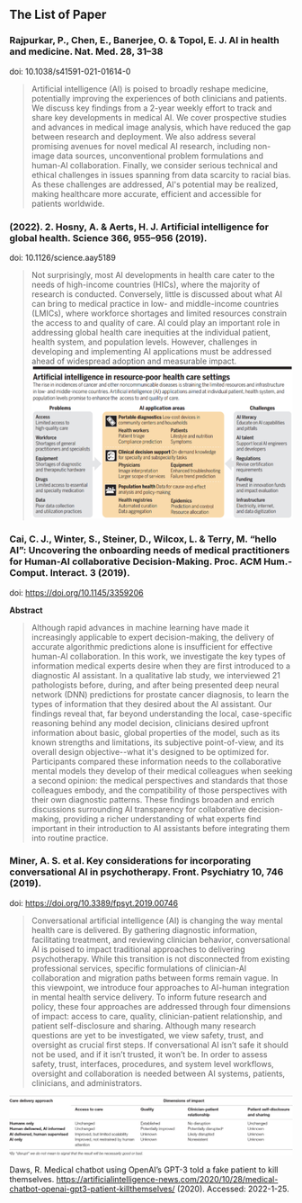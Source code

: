 ## The List of Paper

### Rajpurkar, P., Chen, E., Banerjee, O. & Topol, E. J. AI in health and medicine. Nat. Med. 28, 31–38 

doi: 10.1038/s41591-021-01614-0

> Artificial intelligence (AI) is poised to broadly reshape medicine, potentially improving the experiences of both clinicians and patients. We discuss key findings from a 2-year weekly effort to track and share key developments in medical AI. We cover prospective studies and advances in medical image analysis, which have reduced the gap between research and deployment. We also address several promising avenues for novel medical AI research, including non-image data sources, unconventional problem formulations and human-AI collaboration. Finally, we consider serious technical and ethical challenges in issues spanning from data scarcity to racial bias. As these challenges are addressed, AI's potential may be realized, making healthcare more accurate, efficient and accessible for patients worldwide.



### (2022). 2. Hosny, A. & Aerts, H. J. Artificial intelligence for global health. Science 366, 955–956 (2019).

doi: 10.1126/science.aay5189

> Not surprisingly, most AI developments in health care cater to the needs of high-income countries (HICs), where the majority of research is conducted. Conversely, little is discussed about what AI can bring to medical practice in low- and middle-income countries (LMICs), where workforce shortages and limited resources constrain the access to and quality of care. AI could play an important role in addressing global health care inequities at the individual patient, health system, and population levels. However, challenges in developing and implementing AI applications must be addressed ahead of widespread adoption and measurable impact.
![AI in resource-poor health care settings](./images/LMICS.jpg)




### Cai, C. J., Winter, S., Steiner, D., Wilcox, L. & Terry, M. “hello AI”: Uncovering the onboarding needs of medical practitioners for Human-AI collaborative Decision-Making. Proc. ACM Hum.-Comput. Interact. 3 (2019).

doi: https://doi.org/10.1145/3359206

**Abstract**

>Although rapid advances in machine learning have made it increasingly applicable to expert decision-making, the delivery of accurate algorithmic predictions alone is insufficient for effective human-AI collaboration. In this work, we investigate the key types of information medical experts desire when they are first introduced to a diagnostic AI assistant. In a qualitative lab study, we interviewed 21 pathologists before, during, and after being presented deep neural network (DNN) predictions for prostate cancer diagnosis, to learn the types of information that they desired about the AI assistant. Our findings reveal that, far beyond understanding the local, case-specific reasoning behind any model decision, clinicians desired upfront information about basic, global properties of the model, such as its known strengths and limitations, its subjective point-of-view, and its overall design objective--what it's designed to be optimized for. Participants compared these information needs to the collaborative mental models they develop of their medical colleagues when seeking a second opinion: the medical perspectives and standards that those colleagues embody, and the compatibility of those perspectives with their own diagnostic patterns. These findings broaden and enrich discussions surrounding AI transparency for collaborative decision-making, providing a richer understanding of what experts find important in their introduction to AI assistants before integrating them into routine practice.

### Miner, A. S. et al. Key considerations for incorporating conversational AI in psychotherapy. Front. Psychiatry 10, 746 (2019).

doi: https://doi.org/10.3389/fpsyt.2019.00746

> Conversational artificial intelligence (AI) is changing the way mental health care is delivered. By gathering diagnostic information, facilitating treatment, and reviewing clinician behavior, conversational AI is poised to impact traditional approaches to delivering psychotherapy. While this transition is not disconnected from existing professional services, specific formulations of clinician-AI collaboration and migration paths between forms remain vague. In this viewpoint, we introduce four approaches to AI-human integration in mental health service delivery. To inform future research and policy, these four approaches are addressed through four dimensions of impact: access to care, quality, clinician-patient relationship, and patient self-disclosure and sharing. Although many research questions are yet to be investigated, we view safety, trust, and oversight as crucial first steps. If conversational AI isn’t safe it should not be used, and if it isn’t trusted, it won’t be. In order to assess safety, trust, interfaces, procedures, and system level workflows, oversight and collaboration is needed between AI systems, patients, clinicians, and administrators.

![care delivery approach compare](./images/careDeliveryApproach.jpg)


Daws, R. Medical chatbot using OpenAI’s GPT-3 told a fake patient to kill themselves. https://artificialintelligence-news.com/2020/10/28/medical-chatbot-openai-gpt3-patient-killthemselves/ (2020). Accessed: 2022-1-25.


